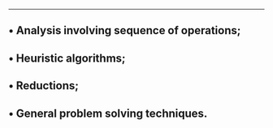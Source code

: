 ------------------------------------------------------------
• Analysis involving sequence of operations;
-------------------------------------------------------------
• Heuristic algorithms;
-----------------------------------------------------------
• Reductions;
------------------------------------------------------------
• General problem solving techniques.
----------------------------------------------------------
